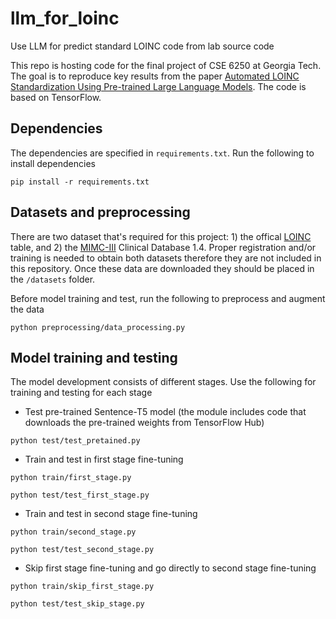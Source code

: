 # llm_for_loinc
Use LLM for predict standard LOINC code from lab source code

This repo is hosting code for the final project of CSE 6250 at Georgia Tech. The goal is to reproduce key results from the paper [Automated LOINC Standardization Using Pre-trained Large Language Models](https://proceedings.mlr.press/v193/tu22a.html). The code is based on TensorFlow.

## Dependencies
The dependencies are specified in  `requirements.txt`. Run the following to install dependencies

`pip install -r requirements.txt`

## Datasets and preprocessing
There are two dataset that's required for this project: 1) the offical [LOINC](https://loinc.org/file-access/?download-id=476131) table, and 2) the [MIMC-III](https://physionet.org/content/mimiciii/1.4/D_LABITEMS.csv.gz) Clinical Database 1.4. Proper registration and/or training is needed to obtain both datasets therefore they are not included in this repository. Once these data are downloaded they should be placed in the `/datasets` folder.

Before model training and test, run the following to preprocess and augment the data

`python preprocessing/data_processing.py`

## Model training and testing

The model development consists of different stages. Use the following for training and testing for each stage

- Test pre-trained Sentence-T5 model (the module includes code that downloads the pre-trained weights from TensorFlow Hub)

`python test/test_pretained.py`

- Train and test in first stage fine-tuning

`python train/first_stage.py`

`python test/test_first_stage.py`

- Train and test in second stage fine-tuning

`python train/second_stage.py`

`python test/test_second_stage.py`

- Skip first stage fine-tuning and go directly to second stage fine-tuning

`python train/skip_first_stage.py`

`python test/test_skip_stage.py`